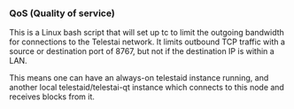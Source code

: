 ### QoS (Quality of service) ###

This is a Linux bash script that will set up tc to limit the outgoing bandwidth for connections to the Telestai network. It limits outbound TCP traffic with a source or destination port of 8767, but not if the destination IP is within a LAN.

This means one can have an always-on telestaid instance running, and another local telestaid/telestai-qt instance which connects to this node and receives blocks from it.
